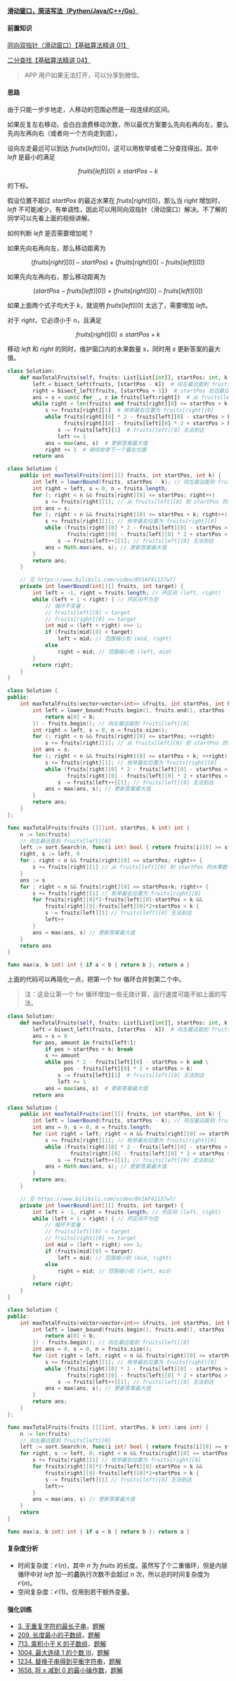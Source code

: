 ﻿#### [滑动窗口，简洁写法（Python/Java/C++/Go）](https://leetcode.cn/problems/maximum-fruits-harvested-after-at-most-k-steps/solutions/2254860/hua-dong-chuang-kou-jian-ji-xie-fa-pytho-1c2d/)

#### 前置知识

[同向双指针（滑动窗口）【基础算法精讲 01】](https://leetcode.cn/link/?target=https%3A%2F%2Fwww.bilibili.com%2Fvideo%2FBV1hd4y1r7Gq%2F)

[二分查找【基础算法精讲 04】](https://leetcode.cn/link/?target=https%3A%2F%2Fwww.bilibili.com%2Fvideo%2FBV1AP41137w7%2F)

> APP 用户如果无法打开，可以分享到微信。

#### 思路

由于只能一步步地走，人移动的范围必然是一段连续的区间。

如果反复左右移动，会白白浪费移动次数，所以最优方案要么先向右再向左，要么先向左再向右（或者向一个方向走到底）。

设向左走最远可以到达 $fruits[left][0]$，这可以用枚举或者二分查找得出，其中 $left$ 是最小的满足

$$fruits[left][0] \ge startPos - k$$

的下标。

假设位置不超过 $startPos$ 的最近水果在 $fruits[right][0]$，那么当 $right$ 增加时，$left$ 不可能减少，有单调性，因此可以用同向双指针（滑动窗口）解决。不了解的同学可以先看上面的视频讲解。

如何判断 $left$ 是否需要增加呢？

如果先向右再向左，那么移动距离为

$$(fruits[right][0] - startPos) + (fruits[right][0] - fruits[left][0])$$

如果先向左再向右，那么移动距离为

$$(startPos - fruits[left][0]) + (fruits[right][0] - fruits[left][0])$$

如果上面两个式子均大于 $k$，就说明 $fruits[left][0]$ 太远了，需要增加 $left$。

对于 $right$，它必须小于 $n$，且满足

$$fruits[right][0] \le startPos + k$$

移动 $left$ 和 $right$ 的同时，维护窗口内的水果数量 $s$，同时用 $s$ 更新答案的最大值。

```python
class Solution:
    def maxTotalFruits(self, fruits: List[List[int]], startPos: int, k: int) -> int:
        left = bisect_left(fruits, [startPos - k])  # 向左最远能到 fruits[left][0]
        right = bisect_left(fruits, [startPos + 1])  # startPos 右边最近水果（因为下面求的是左闭右开区间）
        ans = s = sum(c for _, c in fruits[left:right])  # 从 fruits[left][0] 到 startPos 的水果数
        while right < len(fruits) and fruits[right][0] <= startPos + k:
            s += fruits[right][1]  # 枚举最右位置为 fruits[right][0]
            while fruits[right][0] * 2 - fruits[left][0] - startPos > k and \
                  fruits[right][0] - fruits[left][0] * 2 + startPos > k:
                s -= fruits[left][1]  # fruits[left][0] 无法到达
                left += 1
            ans = max(ans, s)  # 更新答案最大值
            right += 1  # 继续枚举下一个最右位置
        return ans
```

```java
class Solution {
    public int maxTotalFruits(int[][] fruits, int startPos, int k) {
        int left = lowerBound(fruits, startPos - k); // 向左最远能到 fruits[left][0]
        int right = left, s = 0, n = fruits.length;
        for (; right < n && fruits[right][0] <= startPos; right++)
            s += fruits[right][1]; // 从 fruits[left][0] 到 startPos 的水果数
        int ans = s;
        for (; right < n && fruits[right][0] <= startPos + k; right++) {
            s += fruits[right][1]; // 枚举最右位置为 fruits[right][0]
            while (fruits[right][0] * 2 - fruits[left][0] - startPos > k &&
                   fruits[right][0] - fruits[left][0] * 2 + startPos > k)
                s -= fruits[left++][1]; // fruits[left][0] 无法到达
            ans = Math.max(ans, s); // 更新答案最大值
        }
        return ans;
    }

    // 见 https://www.bilibili.com/video/BV1AP41137w7/
    private int lowerBound(int[][] fruits, int target) {
        int left = -1, right = fruits.length; // 开区间 (left, right)
        while (left + 1 < right) { // 开区间不为空
            // 循环不变量：
            // fruits[left][0] < target
            // fruits[right][0] >= target
            int mid = (left + right) >>> 1;
            if (fruits[mid][0] < target)
                left = mid; // 范围缩小到 (mid, right)
            else
                right = mid; // 范围缩小到 (left, mid)
        }
        return right;
    }
}
```

```cpp
class Solution {
public:
    int maxTotalFruits(vector<vector<int>> &fruits, int startPos, int k) {
        int left = lower_bound(fruits.begin(), fruits.end(), startPos - k, [](const auto &a, int b) {
            return a[0] < b;
        }) - fruits.begin(); // 向左最远能到 fruits[left][0]
        int right = left, s = 0, n = fruits.size();
        for (; right < n && fruits[right][0] <= startPos; ++right)
            s += fruits[right][1]; // 从 fruits[left][0] 到 startPos 的水果数
        int ans = s;
        for (; right < n && fruits[right][0] <= startPos + k; ++right) {
            s += fruits[right][1]; // 枚举最右位置为 fruits[right][0]
            while (fruits[right][0] * 2 - fruits[left][0] - startPos > k &&
                   fruits[right][0] - fruits[left][0] * 2 + startPos > k)
                s -= fruits[left++][1]; // fruits[left][0] 无法到达
            ans = max(ans, s); // 更新答案最大值
        }
        return ans;
    }
};
```

```go
func maxTotalFruits(fruits [][]int, startPos, k int) int {
    n := len(fruits)
    // 向左最远能到 fruits[left][0]
    left := sort.Search(n, func(i int) bool { return fruits[i][0] >= startPos-k })
    right, s := left, 0
    for ; right < n && fruits[right][0] <= startPos; right++ {
        s += fruits[right][1] // 从 fruits[left][0] 到 startPos 的水果数
    }
    ans := s
    for ; right < n && fruits[right][0] <= startPos+k; right++ {
        s += fruits[right][1] // 枚举最右位置为 fruits[right][0]
        for fruits[right][0]*2-fruits[left][0]-startPos > k &&
            fruits[right][0]-fruits[left][0]*2+startPos > k {
            s -= fruits[left][1] // fruits[left][0] 无法到达
            left++
        }
        ans = max(ans, s) // 更新答案最大值
    }
    return ans
}

func max(a, b int) int { if a < b { return b }; return a }
```

上面的代码可以再简化一点，把第一个 for 循环合并到第二个中。

> 注：这会让第一个 for 循环增加一些无效计算，运行速度可能不如上面的写法。

```python
class Solution:
    def maxTotalFruits(self, fruits: List[List[int]], startPos: int, k: int) -> int:
        left = bisect_left(fruits, [startPos - k])  # 向左最远能到 fruits[left][0]
        ans = s = 0
        for pos, amount in fruits[left:]:
            if pos > startPos + k: break
            s += amount
            while pos * 2 - fruits[left][0] - startPos > k and \
                  pos - fruits[left][0] * 2 + startPos > k:
                s -= fruits[left][1]  # fruits[left][0] 无法到达
                left += 1
            ans = max(ans, s)  # 更新答案最大值
        return ans
```

```java
class Solution {
    public int maxTotalFruits(int[][] fruits, int startPos, int k) {
        int left = lowerBound(fruits, startPos - k); // 向左最远能到 fruits[left][0]
        int ans = 0, s = 0, n = fruits.length;
        for (int right = left; right < n && fruits[right][0] <= startPos + k; right++) {
            s += fruits[right][1]; // 枚举最右位置为 fruits[right][0]
            while (fruits[right][0] * 2 - fruits[left][0] - startPos > k &&
                    fruits[right][0] - fruits[left][0] * 2 + startPos > k)
                s -= fruits[left++][1]; // fruits[left][0] 无法到达
            ans = Math.max(ans, s); // 更新答案最大值
        }
        return ans;
    }

    // 见 https://www.bilibili.com/video/BV1AP41137w7/
    private int lowerBound(int[][] fruits, int target) {
        int left = -1, right = fruits.length; // 开区间 (left, right)
        while (left + 1 < right) { // 开区间不为空
            // 循环不变量：
            // fruits[left][0] < target
            // fruits[right][0] >= target
            int mid = (left + right) >>> 1;
            if (fruits[mid][0] < target)
                left = mid; // 范围缩小到 (mid, right)
            else
                right = mid; // 范围缩小到 (left, mid)
        }
        return right;
    }
}
```

```cpp
class Solution {
public:
    int maxTotalFruits(vector<vector<int>> &fruits, int startPos, int k) {
        int left = lower_bound(fruits.begin(), fruits.end(), startPos - k, [](const auto &a, int b) {
            return a[0] < b;
        }) - fruits.begin(); // 向左最远能到 fruits[left][0]
        int ans = 0, s = 0, n = fruits.size();
        for (int right = left; right < n && fruits[right][0] <= startPos + k; ++right) {
            s += fruits[right][1]; // 枚举最右位置为 fruits[right][0]
            while (fruits[right][0] * 2 - fruits[left][0] - startPos > k &&
                   fruits[right][0] - fruits[left][0] * 2 + startPos > k)
                s -= fruits[left++][1]; // fruits[left][0] 无法到达
            ans = max(ans, s); // 更新答案最大值
        }
        return ans;
    }
};
```

```go
func maxTotalFruits(fruits [][]int, startPos, k int) (ans int) {
    n := len(fruits)
    // 向左最远能到 fruits[left][0]
    left := sort.Search(n, func(i int) bool { return fruits[i][0] >= startPos-k })
    for right, s := left, 0; right < n && fruits[right][0] <= startPos+k; right++ {
        s += fruits[right][1] // 枚举最右位置为 fruits[right][0]
        for fruits[right][0]*2-fruits[left][0]-startPos > k &&
            fruits[right][0]-fruits[left][0]*2+startPos > k {
            s -= fruits[left][1] // fruits[left][0] 无法到达
            left++
        }
        ans = max(ans, s) // 更新答案最大值
    }
    return
}

func max(a, b int) int { if a < b { return b }; return a }
```

#### 复杂度分析

-   时间复杂度：$\mathcal{O}(n)$，其中 $n$ 为 $fruits$ 的长度。虽然写了个二重循环，但是内层循环中对 $left$ 加一的**总**执行次数不会超过 $n$ 次，所以总的时间复杂度为 $\mathcal{O}(n)$。
-   空间复杂度：$\mathcal{O}(1)$。仅用到若干额外变量。

#### 强化训练

-   [3\. 无重复字符的最长子串](https://leetcode.cn/problems/longest-substring-without-repeating-characters/)，[题解](https://leetcode.cn/problems/longest-substring-without-repeating-characters/solutions/1959540/xia-biao-zong-suan-cuo-qing-kan-zhe-by-e-iaks/)
-   [209\. 长度最小的子数组](https://leetcode.cn/problems/minimum-size-subarray-sum/)，[题解](https://leetcode.cn/problems/minimum-size-subarray-sum/solutions/1959532/biao-ti-xia-biao-zong-suan-cuo-qing-kan-k81nh/)
-   [713\. 乘积小于 K 的子数组](https://leetcode.cn/problems/subarray-product-less-than-k/)，[题解](https://leetcode.cn/problems/subarray-product-less-than-k/solutions/1959538/xia-biao-zong-suan-cuo-qing-kan-zhe-by-e-jebq/)
-   [1004\. 最大连续 1 的个数 III](https://leetcode.cn/problems/max-consecutive-ones-iii/)，[题解](https://leetcode.cn/problems/max-consecutive-ones-iii/solution/hua-dong-chuang-kou-yi-ge-shi-pin-jiang-yowmi/)
-   [1234\. 替换子串得到平衡字符串](https://leetcode.cn/problems/replace-the-substring-for-balanced-string/)，[题解](https://leetcode.cn/problems/replace-the-substring-for-balanced-string/solution/tong-xiang-shuang-zhi-zhen-hua-dong-chua-z7tu/)
-   [1658\. 将 x 减到 0 的最小操作数](https://leetcode.cn/problems/minimum-operations-to-reduce-x-to-zero/)，[题解](https://leetcode.cn/problems/minimum-operations-to-reduce-x-to-zero/solution/ni-xiang-si-wei-pythonjavacgo-by-endless-b4jt/)
